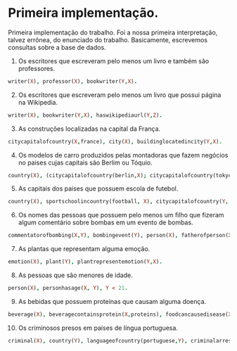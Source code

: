 # Primeira implementação.

Primeira implementação do trabalho. 
Foi a nossa primeira interpretação, talvez errônea, do enunciado do trabalho.
Basicamente, escrevemos consultas sobre a base de dados.

1. Os escritores que escreveram pelo menos um livro e também são professores.
``` prolog
writer(X), professor(X), bookwriter(Y,X).
``` 

2. Os escritores que escreveram pelo menos um livro que possui página na Wikipedia.
``` prolog
writer(X), bookwriter(Y,X), haswikipediaurl(Y,Z).
``` 
3. As construções localizadas na capital da França.
``` prolog
citycapitalofcountry(X,france), city(X), buildinglocatedincity(Y,X).
``` 

4. Os modelos de carro produzidos pelas montadoras que fazem negócios no paises cujas capitais são Berlim ou Tóquio.
``` prolog
country(X), (citycapitalofcountry(berlin,X); citycapitalofcountry(tokyo,X)), automobilemakerdealersincountry(Y,X), automakerproducesmodel(Y,Z).
``` 

5. As capitais dos paises que possuem escola de futebol.
``` prolog
country(X), sportschoolincountry(football, X), citycapitalofcountry(Y, X).
``` 

6. Os nomes das pessoas que possuem pelo menos um filho que fizeram algum comentário sobre bombas em um evento de bombas.
``` prolog
commentatorofbombing(X,Y), bombingevent(Y), person(X), fatherofperson(X,Z), person(Z).
``` 

7. As plantas que representam alguma emoção.
``` prolog
emotion(X), plant(Y), plantrepresentemotion(Y,X).
``` 

8. As pessoas que são menores de idade.
``` prolog
person(X), personhasage(X, Y), Y < 21.
``` 

9. As bebidas que possuem proteínas que causam alguma doença.
``` prolog
beverage(X), beveragecontainsprotein(X,proteins), foodcancausedisease(X,Y).
``` 

10. Os criminosos presos em países de língua portuguesa.
``` prolog
criminal(X), country(Y), languageofcountry(portuguese,Y), criminalarrestedincountry(X,Y).